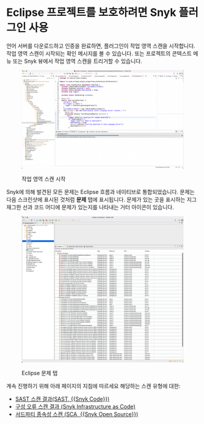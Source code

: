 # Eclipse 프로젝트를 보호하려면 Snyk 플러그인 사용

언어 서버를 다운로드하고 인증을 완료하면, 플러그인이 작업 영역 스캔을 시작합니다. 작업 영역 스캔이 시작되는 확인 메시지를 볼 수 있습니다. 또는 프로젝트의 콘텍스트 메뉴 또는 Snyk 뷰에서 작업 영역 스캔을 트리거할 수 있습니다.

<figure><img src="../../../.gitbook/assets/Screenshot 2022-10-19 at 09.02.25 (1).png" alt="작업 영역 스캔 시작"><figcaption><p>작업 영역 스캔 시작</p></figcaption></figure>

Snyk에 의해 발견된 모든 문제는 Eclipse 흐름과 네이티브로 통합되었습니다. 문제는 다음 스크린샷에 표시된 것처럼 **문제** 탭에 표시됩니다. 문제가 있는 곳을 표시하는 지그재그한 선과 코드 어디에 문제가 있는지를 나타내는 거터 아이콘이 있습니다.

<figure><img src="../../../.gitbook/assets/Screenshot 2022-05-13 at 12.20.26.png" alt="Eclipse 문제 탭"><figcaption><p>Eclipse 문제 탭</p></figcaption></figure>

계속 진행하기 위해 아래 페이지의 지침에 따르세요 해당하는 스캔 유형에 대한:

* [SAST 스캔 결과(SAST, {{Snyk Code}})](https://docs.snyk.io/ide-tools/eclipse-plugin/sast-scanning-results-sast-snyk-code)
* [구성 오류 스캔 결과 (Snyk Infrastructure as Code)](https://docs.snyk.io/ide-tools/eclipse-plugin/misconfiguration-scanning-results-snyk-infrastructure-as-code)
* [서드파티 종속성 스캔 (SCA, {{Snyk Open Source}})](https://docs.snyk.io/ide-tools/eclipse-plugin/third-party-dependency-scanning-sca-snyk-open-source)